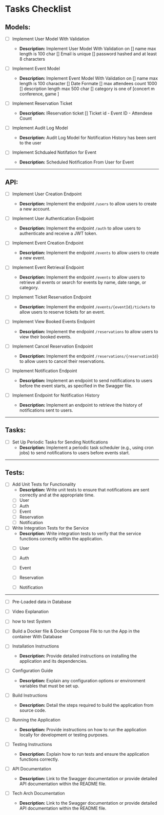 # Tasks Checklist

Models: 
---
- [ ] Implement User Model With Validation
   - **Description:** Implement User Model With Validation on 
   [] name max length is 100 char 
   [] Email is unique 
   [] password hashed and at least 8 characters

- [ ] Implement Event Model 
   - **Description:** Implement Event Model With Validation on 
   [] name max length is 100 character 
   [] Date Formate 
   [] max attendees count 1000
   [] description length max 500 char 
   [] category is one of [concert m conference, game ]

- [ ] Implement Reservation Ticket 
   - **Description:** IReservation ticket 
   [] Ticket id - Event ID - Attendese Count 

- [ ] Implement Audit Log Model     
   - **Description:** Audit Log Model for Notification History has been sent to the user 


- [ ] Implement Schdualed Notifation for Event 
   - **Description:** Scheduled Notification From User for Event

---------------------------
API: 
----
- [ ] Implement User Creation Endpoint
   - **Description:** Implement the endpoint `/users` to allow users to create a new account.

- [ ] Implement User Authentication Endpoint
   - **Description:** Implement the endpoint `/auth` to allow users to authenticate and receive a JWT token.

- [ ] Implement Event Creation Endpoint
   - **Description:** Implement the endpoint `/events` to allow users to create a new event.

- [ ] Implement Event Retrieval Endpoint
   - **Description:** Implement the endpoint `/events` to allow users to retrieve all events or search for events by name, date range, or category.

- [ ] Implement Ticket Reservation Endpoint
   - **Description:** Implement the endpoint `/events/{eventId}/tickets` to allow users to reserve tickets for an event.

- [ ] Implement View Booked Events Endpoint
   - **Description:** Implement the endpoint `/reservations` to allow users to view their booked events.

- [ ] Implement Cancel Reservation Endpoint
   - **Description:** Implement the endpoint `/reservations/{reservationId}` to allow users to cancel their reservations.

- [ ] Implement Notification Endpoint
   - **Description:** Implement an endpoint to send notifications to users before the event starts, as specified in the Swagger file.

- [ ] Implement Endpoint for Notification History
    - **Description:** Implement an endpoint to retrieve the history of notifications sent to users.

-----------------------
Tasks:
---

- [ ] Set Up Periodic Tasks for Sending Notifications
    - **Description:** Implement a periodic task scheduler (e.g., using cron jobs) to send notifications to users before events start.

--------------------------
Tests: 
---

- [ ] Add Unit Tests for Functionality
    - **Description:** Write unit tests to ensure that notifications are sent correctly and at the appropriate time.
    - [ ] User
    - [ ] Auth
    - [ ] Event
    - [ ] Reservation
    - [ ] Notification 

- [ ] Write Integration Tests for the Service
    - **Description:** Write integration tests to verify that the  service functions correctly within the application.
    - [ ] User
    - [ ] Auth
    - [ ] Event
    - [ ] Reservation
    - [ ] Notification 


-------------------------------------

- [ ] Pre-Loaded data in Database

- [ ] Video Explanation 

- [ ] how to test System

- [ ] Build a Docker file  & Docker Compose File to run the App in the container With Database 

- [ ] Installation Instructions
   - **Description:** Provide detailed instructions on installing the application and its dependencies.

- [ ] Configuration Guide
   - **Description:** Explain any configuration options or environment variables that must be set up.

- [ ] Build Instructions
   - **Description:** Detail the steps required to build the application from source code.

- [ ] Running the Application
   - **Description:** Provide instructions on how to run the application locally for development or testing purposes.

- [ ] Testing Instructions
   - **Description:** Explain how to run tests and ensure the application functions correctly.

- [ ] API Documentation
   - **Description:** Link to the Swagger documentation or provide detailed API documentation within the README file.

- [ ] Tech Arch Documentation
   - **Description:** Link to the Swagger documentation or provide detailed API documentation within the README file.
